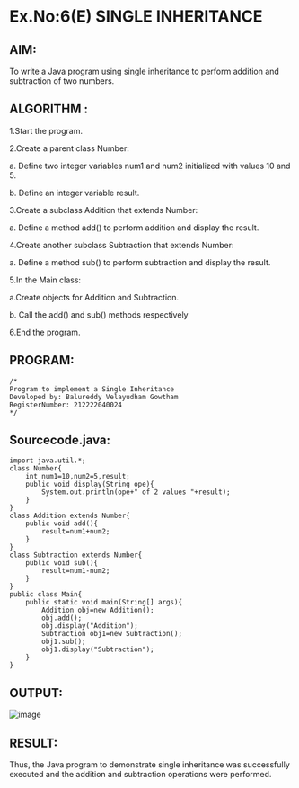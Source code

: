 # Ex.No:6(E)  SINGLE INHERITANCE

## AIM:
To write a Java program using single inheritance to perform addition and subtraction of two numbers.

## ALGORITHM :

1.Start the program.
  
2.Create a parent class Number:
   
a.	Define two integer variables num1 and num2 initialized with values 10 and 5.

b. Define an integer variable result.

3.Create a subclass Addition that extends Number:
   
a.	Define a method add() to perform addition and display the result.

4.Create another subclass Subtraction that extends Number:

a.	Define a method sub() to perform subtraction and display the result.

5.In the Main class:
   
a.Create objects for Addition and Subtraction.

b.	Call the add() and sub() methods respectively

6.End the program.


## PROGRAM:
 ```
/*
Program to implement a Single Inheritance
Developed by: Balureddy Velayudham Gowtham
RegisterNumber: 212222040024
*/
```

## Sourcecode.java:

```
import java.util.*;
class Number{
    int num1=10,num2=5,result;
    public void display(String ope){
        System.out.println(ope+" of 2 values "+result);
    }
}
class Addition extends Number{
    public void add(){
        result=num1+num2;
    }
}
class Subtraction extends Number{
    public void sub(){
        result=num1-num2;
    }
}
public class Main{
    public static void main(String[] args){
        Addition obj=new Addition();
        obj.add();
        obj.display("Addition");
        Subtraction obj1=new Subtraction();
        obj1.sub();
        obj1.display("Subtraction");
    }
}
```





## OUTPUT:

![image](https://github.com/user-attachments/assets/536d3254-968a-44b6-b7a4-6c4992a0b7cd)


## RESULT:
Thus, the Java program to demonstrate single inheritance was successfully executed and the addition and subtraction operations were performed.
